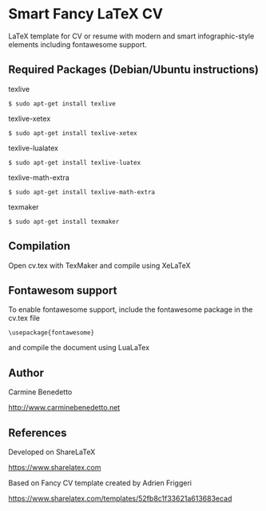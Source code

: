 # Smart Fancy LaTeX CV
LaTeX template for CV or resume with modern and smart infographic-style elements including fontawesome support.

## Required Packages (Debian/Ubuntu instructions)
texlive
```
$ sudo apt-get install texlive
```

texlive-xetex
```
$ sudo apt-get install texlive-xetex
```

texlive-lualatex
```
$ sudo apt-get install texlive-luatex
```

texlive-math-extra
```
$ sudo apt-get install texlive-math-extra
```

texmaker
```
$ sudo apt-get install texmaker
```

## Compilation
Open cv.tex with TexMaker and compile using XeLaTeX

## Fontawesom support
To enable fontawesome support, include the fontawesome package in the cv.tex file
```
\usepackage{fontawesome}
```
and compile the document using LuaLaTex

## Author
Carmine Benedetto

http://www.carminebenedetto.net

## References
Developed on ShareLaTeX

https://www.sharelatex.com

Based on Fancy CV template created by Adrien Friggeri

https://www.sharelatex.com/templates/52fb8c1f33621a613683ecad